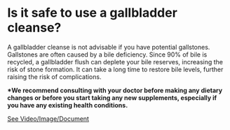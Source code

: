 # Is it safe to use a gallbladder cleanse?

A gallbladder cleanse is not advisable if you have potential gallstones. Gallstones are often caused by a bile deficiency. Since 90% of bile is recycled, a gallbladder flush can deplete your bile reserves, increasing the risk of stone formation. It can take a long time to restore bile levels, further raising the risk of complications.

**\*We recommend consulting with your doctor before making any dietary changes or before you start taking any new supplements, especially if you have any existing health conditions.**

 [See Video/Image/Document](https://hls-player.drberg.com/asset?path=migrated-assets/what-causes-gallstones-is-gallbladder-cleanse-safe-or-not-drberg)